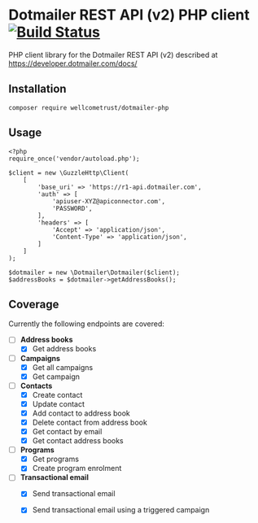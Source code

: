 # Dotmailer REST API (v2) PHP client [![Build Status](https://travis-ci.org/wellcometrust/dotmailer-php.svg?branch=master)](https://travis-ci.org/wellcometrust/dotmailer-php)

PHP client library for the Dotmailer REST API (v2) described at https://developer.dotmailer.com/docs/

Installation
---
`composer require wellcometrust/dotmailer-php`

Usage
---
```
<?php
require_once('vendor/autoload.php');

$client = new \GuzzleHttp\Client(
    [
        'base_uri' => 'https://r1-api.dotmailer.com',
        'auth' => [
            'apiuser-XYZ@apiconnector.com',
            'PASSWORD',
        ],
        'headers' => [
            'Accept' => 'application/json',
            'Content-Type' => 'application/json',
        ]
    ]
);

$dotmailer = new \Dotmailer\Dotmailer($client);
$addressBooks = $dotmailer->getAddressBooks();
```

Coverage
---
Currently the following endpoints are covered:

- [ ] **Address books**
    - [x] Get address books
- [ ] **Campaigns**
    - [x] Get all campaigns
    - [x] Get campaign
- [ ] **Contacts**
    - [x] Create contact
    - [x] Update contact
    - [x] Add contact to address book
    - [x] Delete contact from address book
    - [x] Get contact by email
    - [x] Get contact address books
- [ ] **Programs**
    - [x] Get programs
    - [x] Create program enrolment
- [ ] **Transactional email**
    - [x] Send transactional email
    - [x] Send transactional email using a triggered campaign



